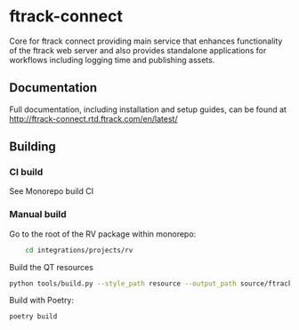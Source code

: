 # ftrack-connect

Core for ftrack connect providing main service that enhances
functionality of the ftrack web server and also provides standalone
applications for workflows including logging time and publishing assets.

## Documentation

Full documentation, including installation and setup guides, can be
found at <http://ftrack-connect.rtd.ftrack.com/en/latest/>

## Building

### CI build

See Monorepo build CI


### Manual build

Go to the root of the RV package within monorepo:

```bash
    cd integrations/projects/rv
```


Build the QT resources

```bash
python tools/build.py --style_path resource --output_path source/ftrack_connect/ui/resource.py build_qt_resources apps/connect
```


Build with Poetry:

```bash
poetry build
```

